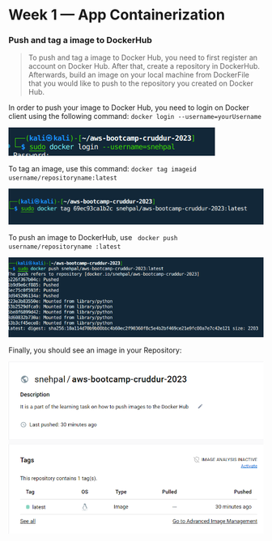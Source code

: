 # Week 1 — App Containerization

### Push and tag a image to DockerHub 

> To push and tag a image to Docker Hub, you need to first register an account on Docker Hub. After that, create a repository in DockerHub. Afterwards, build an image on your local machine from DockerFile that you would like to push to the repository you created on Docker Hub. 

In order to push your image to Docker Hub, you need to login on Docker client using the following command: ``docker login --username=yourUsername``

![username](assets/login_d.png)

To tag an image, use this command: ``docker tag imageid username/repositoryname:latest``

![username](assets/d_tag.png)

To push an image to DockerHub, use `` docker push username/repositoryname :latest``

![username](assets/d_push.png)

Finally, you should see an image in your Repository:

![username](assets/d-hub.png)




